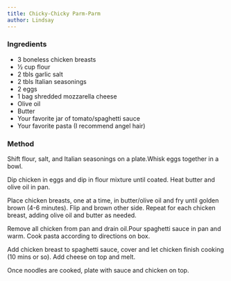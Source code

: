 ```yaml
---
title: Chicky-Chicky Parm-Parm
author: Lindsay
---
```


<h3>Ingredients</h3>
<ul>
  <li>3 boneless chicken breasts</li>
  <li>1⁄2 cup flour</li>
  <li>2 tbls garlic salt</li>
  <li>2 tbls Italian seasonings</li>
  <li>2 eggs</li>
  <li>1 bag shredded mozzarella cheese</li>
  <li>Olive oil</li>
  <li>Butter</li>
  <li>Your favorite jar of tomato/spaghetti sauce</li>
  <li>Your favorite pasta (I recommend angel hair)</li>
</ul>

<h3>Method</h3>
<p>Shift flour, salt, and Italian seasonings on a plate.Whisk eggs together in a bowl.</p>

<p>Dip chicken in eggs and dip in flour mixture until coated. Heat butter and olive oil in pan.</p>

<p>Place chicken breasts, one at a time, in butter/olive oil and fry until golden brown (4-6 minutes). Flip and brown other side. Repeat for each chicken breast, adding olive oil and butter as needed.</p>

<p>Remove all chicken from pan and drain oil.Pour spaghetti sauce in pan and warm. Cook pasta according to directions on box.</p>

<p>Add chicken breast to spaghetti sauce, cover and let chicken finish cooking (10 mins or so). Add cheese on top and melt.</p>

<p>Once noodles are cooked, plate with sauce and chicken on top.</p>
